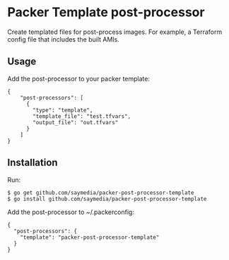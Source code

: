 Packer Template post-processor
==============================

Create templated files for post-process images. For example, a Terraform config file that includes the built AMIs.

Usage
-----
Add the post-processor to your packer template:

    {
        "post-processors": [
          {
            "type": "template",
            "template_file": "test.tfvars",
            "output_file": "out.tfvars"
          }
        ]
    }


Installation
------------
Run:

    $ go get github.com/saymedia/packer-post-processor-template
    $ go install github.com/saymedia/packer-post-processor-template

Add the post-processor to ~/.packerconfig:

    {
      "post-processors": {
        "template": "packer-post-processor-template"
      }
    }
